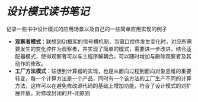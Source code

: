 *设计模式读书笔记*
================
记录一些书中设计模式的应用场景以及自己的一些简单应用实现的例子

* **观察者模式**：联想到Qt框架的信号槽机制，当窗口控件发生变化时，对应所需要发生的变化控件为观察者，并实现了简单的模式，需要进一步改进，结合适配器模式，使得观察者可以与主程序解耦合，可以随时增加与删除观察者及其动作的修改。
* **工厂方法模式**：联想到计算器的实现，也是从面向过程到面向对象思维的重要转变，每一个计算方法是一个产品，同时有一个该方法的工厂生产不同的计算方法，这样可以在避免修改源代码的基础上增加功能，符合了设计模式的对扩展开放，对修改封闭的开-闭原则